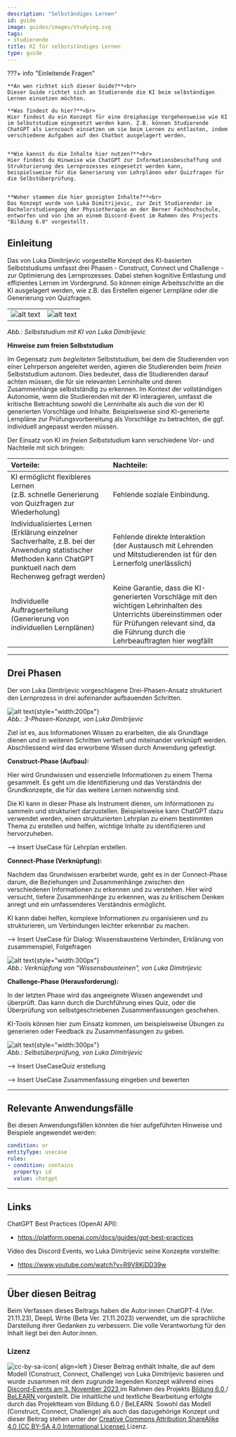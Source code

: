 ```yaml
---
description: "Selbständiges Lernen"
id: guide
image: guides/images/studying.svg
tags:
- studierende
title: KI für selbstständiges Lernen
type: guide
--- 
```


???+ info "Einleitende Fragen"

    **An wen richtet sich dieser Guide?**<br>
    Dieser Guide richtet sich an Studierende die KI beim selbständigen Lernen einsetzen möchten. 

    **Was findest du hier?**<br>
    Hier findest du ein Konzept für eine dreiphasige Vorgehensweise wie KI im Selbststudium eingesetzt werden kann. Z.B. können Studierende ChatGPT als Lerncoach einsetzen um sie beim Lernen zu entlasten, indem verschiedene Aufgaben auf den Chatbot ausgelagert werden.


    **Wie kannst du die Inhalte hier nutzen?**<br>
    Hier findest du Hinweise wie ChatGPT zur Informationsbeschaffung und Strukturierung des Lernprozesses eingesetzt werden kann, beispielsweise für die Generierung von Lehrplänen oder Quizfragen für die Selbstüberprüfung.


    **Woher stammen die hier gezeigten Inhalte?**<br>
    Das Konzept wurde von Luka Dimitrijevic, zur Zeit Studierender im Bachelorstudiengang der Physiotherapie an der Berner Fachhochschule, entworfen und von ihm an einem Discord-Event im Rahmen des Projects "Bildung 6.0" vorgestellt.



## Einleitung

Das von Luka Dimitrijevic vorgestellte Konzept des KI-basierten Selbststudiums umfasst drei Phasen - Construct, Connect und Challenge - zur Optimierung des Lernprozesses. Dabei stehen kognitive Entlastung und effizientes Lernen im Vordergrund. So können einige Arbeitsschritte an die KI ausgelagert werden, wie z.B. das Erstellen eigener Lernpläne oder die Generierung von Quizfragen.


|                                                |                                              |
|:-----------------------------------------------|:---------------------------------------------|
| ![alt text](../guides/images/entlastung_1.jpg) |![alt text](../guides/images/entlastung_2.jpg)|
*Abb.: Selbststudium mit KI von Luka Dimitrijevic*


**Hinweise zum freien Selbststudium**

Im Gegensatz zum *begleiteten* Selbststudium, bei dem die Studierenden von einer Lehrperson angeleitet werden, agieren die Studierenden beim *freien* Selbststudium autonom. Dies bedeutet, dass die Studierenden darauf achten müssen, die für sie relevanten Lerninhalte und deren Zusammenhänge selbstständig zu erkennen. Im Kontext der vollständigen Autonomie, wenn die Studierenden mit der KI interagieren, umfasst die kritische Betrachtung sowohl die Lerninhalte als auch die von der KI generierten Vorschläge und Inhalte. Beispielsweise sind KI-generierte Lernpläne zur Prüfungsvorbereitung als Vorschläge zu betrachten, die ggf. individuell angepasst werden müssen.

Der Einsatz von KI im *freien Selbststudium* kann verschiedene Vor- und Nachteile mit sich bringen:

| **Vorteile:**                                  | **Nachteile:**                               |
|:-----------------------------------------------|:---------------------------------------------|
| KI ermöglicht flexibleres Lernen <br> (z.B. schnelle Generierung von Quizfragen zur Wiederholung) | Fehlende soziale Einbindung. |
| Individualisiertes Lernen <br> (Erklärung einzelner Sachverhalte, z.B. bei der Anwendung statistischer Methoden kann ChatGPT punktuell nach dem Rechenweg gefragt werden) | Fehlende direkte Interaktion <br>  (der Austausch mit Lehrenden und Mitstudierenden ist für den Lernerfolg unerlässlich) |
| Individuelle Auftragserteilung <br> (Generierung von individuellen Lernplänen) |  Keine Garantie, dass die KI-generierten Vorschläge mit den wichtigen Lehrinhalten des Unterrichts übereinstimmen oder für Prüfungen relevant sind, da die Führung durch die Lehrbeauftragten hier wegfällt |



---



## Drei Phasen 


Der von Luka Dimitrijevic vorgeschlagene Drei-Phasen-Ansatz strukturiert den Lernprozess in drei aufeinander aufbauenden Schritten. 


![alt text](../guides/images/3phasen_luca.jpg){style="width:200px"} <br>
*Abb.: 3-Phasen-Konzept, von Luka Dimitrijevic*

Ziel ist es, aus Informationen Wissen zu erarbeiten, die als Grundlage dienen und in weiteren Schritten vertieft und miteinander verknüpft werden. Abschliessend wird das erworbene Wissen durch Anwendung gefestigt.


**Construct-Phase (Aufbau):** 

Hier wird Grundwissen und essenzielle Informationen zu einem Thema gesammelt. Es geht um die Identifizierung und das Verständnis der Grundkonzepte, die für das weitere Lernen notwendig sind. 

Die KI kann in dieser Phase als Instrument dienen, um Informationen zu sammeln und strukturiert darzustellen. Beispielsweise kann ChatGPT dazu verwendet werden, einen strukturierten Lehrplan zu einem bestimmten Thema zu erstellen und helfen, wichtige Inhalte zu identifizieren und hervorzuheben.

--> Insert UseCase für Lehrplan erstellen.


**Connect-Phase (Verknüpfung):** 

Nachdem das Grundwissen erarbeitet wurde, geht es in der Connect-Phase darum, die Beziehungen und Zusammenhänge zwischen den verschiedenen Informationen zu erkennen und zu verstehen. Hier wird versucht, tiefere Zusammenhänge zu erkennen, was zu kritischem Denken anregt und ein umfassenderes Verständnis ermöglicht. 

KI kann dabei helfen, komplexe Informationen zu organisieren und zu strukturieren, um Verbindungen leichter erkennbar zu machen.


--> Insert UseCase für Dialog: Wissensbausteine Verbinden, Erklärung von zusammenspiel, Folgefragen

![alt text](../guides/images/wissensbausteineverbinden_luca.jpg){style="width:300px"} <br>
*Abb.: Verknüpfung von "Wissensbausteinen", von Luka Dimitrijevic*



**Challenge-Phase (Herausforderung):**

In der letzten Phase wird das angeeignete Wissen angewendet und überprüft. Das kann durch die Durchführung eines Quiz, oder die Überprüfung von selbstgeschriebenen Zusammenfassungen geschehen.

KI-Tools können hier zum Einsatz kommen, um beispielsweise Übungen zu generieren oder Feedback zu Zusammenfasungen zu geben.


![alt text](../guides/images/challenge_kritischeval.jpg){style="width:300px"} <br>
*Abb.: Selbstüberprüfung, von Luka Dimitrijevic*


--> Insert UseCaseQuiz erstellung

--> Insert UseCase Zusammenfassung eingeben und bewerten


---

## Relevante Anwendungsfälle
Bei diesen Anwendungsfällen könnten die hier aufgeführten Hinweise und Beispiele angewendet werden:

```yaml
condition: or
entityType: usecase
rules:
- condition: contains
  property: id
  value: chatgpt
```

---


## Links

ChatGPT Best Practices (OpenAI API):

-	https://platform.openai.com/docs/guides/gpt-best-practices


Video des Discord Events, wo Luka Dimitrijevic seine Konzepte vorstellte:

- https://www.youtube.com/watch?v=R9V8KjDD39w



---


## Über diesen Beitrag

Beim Verfassen dieses Beitrags haben die Autor:innen ChatGPT-4 (Ver. 21.11.23), DeepL Write (Beta Ver. 21.11.2023) verwendet, um die sprachliche Darstellung ihrer Gedanken zu verbessern. Die volle Verantwortung für den Inhalt liegt bei den Autor:innen.

### Lizenz

![cc-by-sa-icon](../../leitlinien/images/Cc_by-sa_120x42.png){ align=left } Dieser Beitrag enthält Inhalte, die auf dem Modell (Construct, Connect, Challenge) von Luka Dimitrijevic basieren und wurde zusammen mit dem zugrunde liegenden Konzept während eines
<a rel="Discord-Event" href="https://www.youtube.com/watch?v=R9V8KjDD39w">Discord-Events am 3. November 2023 </a> im Rahmen des Projekts <a rel="bildung6" href="https://belearn.swiss/projekt/bildung-6-0-lernen-und-lehren-mit-ku%cc%88nstlicher-intelligenz-inklusion-statt-disruption/"> Bildung 6.0  </a> /  <a rel="belearn" href="https://belearn.swiss/"> BeLEARN </a> vorgestellt. Die inhaltliche und textliche Bearbeitung erfolgte durch das Projektteam von Bildung 6.0 / BeLEARN. Sowohl das Modell (Construct, Connect, Challenge) als auch das dazugehörige Konzept und dieser Beitrag stehen unter der <a rel="license" href="http://creativecommons.org/licenses/by-sa/4.0/">Creative Commons Attribution ShareAlike 4.0 (CC BY-SA 4.0 International License) </a> Lizenz.





